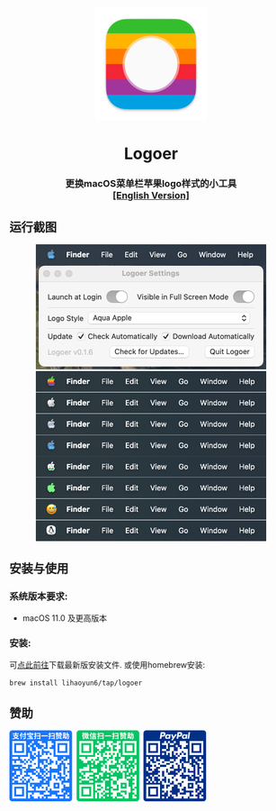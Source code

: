 # 
<p align="center">
<img src="./Logoer/Assets.xcassets/AppIcon.appiconset/icon_128x128@2x.png" width="200" height="200" />
<h1 align="center">Logoer</h1>
<h3 align="center">更换macOS菜单栏苹果logo样式的小工具<br><a href="./README.md">[English Version]</a>
</p>

## 运行截图
<p align="center">
<img alt="Logoer Screenshots" src="./img/preview.png" width="410"/>
<img alt="Logoer Screenshots2" src="./img/preview2.png" width="410"/>
</p>

## 安装与使用
### 系统版本要求:
- macOS 11.0 及更高版本  

### 安装:
可[点此前往](../../releases/latest)下载最新版安装文件. 或使用homebrew安装:  

```bash
brew install lihaoyun6/tap/logoer
```

## 赞助
<img src="./img/donate.png" width="350"/>
